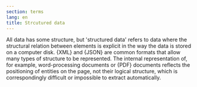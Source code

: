 ```yaml
---
section: terms
lang: en
title: Strcutured data
---
```


All data has some structure, but 'structured data' refers to data where the structural relation between elements is explicit in the way the data is stored on a computer disk. {XML} and {JSON} are common formats that allow many types of structure to be represented. The internal representation of, for example, word-processing documents or {PDF} documents reflects the positioning of entities on the page, not their logical structure, which is correspondingly difficult or impossible to extract automatically.